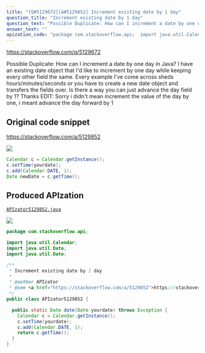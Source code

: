 ```yaml
---
title: "[Q#5129672][A#5129852] Increment existing date by 1 day"
question_title: "Increment existing date by 1 day"
question_text: "Possible Duplicate: How can I increment a date by one day in Java? I have an existing date object that I'd like to increment by one day while keeping every other field the same. Every example I've come across sheds hours/minutes/seconds or you have to create a new date object and transfers the fields over. Is there a way you can just advance the day field by 1? Thanks EDIT: Sorry i didn't mean increment the value of the day by one, i meant advance the day forward by 1"
answer_text: ""
apization_code: "package com.stackoverflow.api;  import java.util.Calendar; import java.util.Date; import java.util.Date;  /**  * Increment existing date by 1 day  *  * @author APIzator  * @see <a href=\"https://stackoverflow.com/a/5129852\">https://stackoverflow.com/a/5129852</a>  */ public class APIzator5129852 {    public static Date date(Date yourdate) throws Exception {     Calendar c = Calendar.getInstance();     c.setTime(yourdate);     c.add(Calendar.DATE, 1);     return c.getTime();   } }"
---
```


https://stackoverflow.com/q/5129672

Possible Duplicate:
How can I increment a date by one day in Java?
I have an existing date object that I&#x27;d like to increment by one day while keeping every other field the same. Every example I&#x27;ve come across sheds hours/minutes/seconds or you have to create a new date object and transfers the fields over. Is there a way you can just advance the day field by 1?
Thanks
EDIT: Sorry i didn&#x27;t mean increment the value of the day by one, i meant advance the day forward by 1



## Original code snippet

https://stackoverflow.com/a/5129852



<div class="code-logo"><img src="/stackoverflow.png" /></div>

```java
Calendar c = Calendar.getInstance();
c.setTime(yourdate);
c.add(Calendar.DATE, 1);
Date newDate = c.getTime();
```

## Produced APIzation

[`APIzator5129852.java`](https://github.com/pasqualesalza/apization-temp/raw/main/data/search/APIzator5129852.java)

<div class="code-logo"><img src="/apizator.png" /></div>

```java
package com.stackoverflow.api;

import java.util.Calendar;
import java.util.Date;
import java.util.Date;

/**
 * Increment existing date by 1 day
 *
 * @author APIzator
 * @see <a href="https://stackoverflow.com/a/5129852">https://stackoverflow.com/a/5129852</a>
 */
public class APIzator5129852 {

  public static Date date(Date yourdate) throws Exception {
    Calendar c = Calendar.getInstance();
    c.setTime(yourdate);
    c.add(Calendar.DATE, 1);
    return c.getTime();
  }
}

```